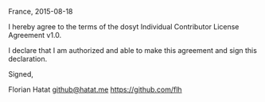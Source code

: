 France, 2015-08-18

I hereby agree to the terms of the dosyt Individual Contributor License
Agreement v1.0.

I declare that I am authorized and able to make this agreement and sign this
declaration.

Signed,

Florian Hatat github@hatat.me https://github.com/flh
